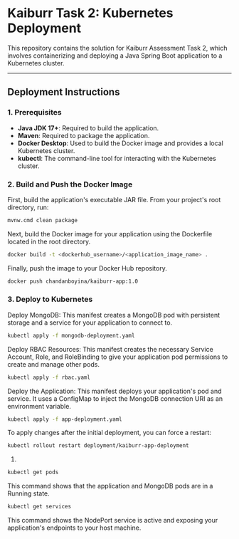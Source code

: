 # Kaiburr Task 2: Kubernetes Deployment

This repository contains the solution for Kaiburr Assessment Task 2, which involves containerizing and deploying a Java Spring Boot application to a Kubernetes cluster.



---

## Deployment Instructions

### 1. Prerequisites

* **Java JDK 17+**: Required to build the application.
* **Maven**: Required to package the application.
* **Docker Desktop**: Used to build the Docker image and provides a local Kubernetes cluster.
* **kubectl**: The command-line tool for interacting with the Kubernetes cluster.

### 2. Build and Push the Docker Image

First, build the application's executable JAR file. From your project's root directory, run:
```bash
mvnw.cmd clean package
```

Next, build the Docker image for your application using the Dockerfile located in the root directory.
```bash
docker build -t <dockerhub_username>/<application_image_name> .
```

Finally, push the image to your Docker Hub repository.
```bash
docker push chandanboyina/kaiburr-app:1.0
```

### 3. Deploy to Kubernetes

Deploy MongoDB: This manifest creates a MongoDB pod with persistent storage and a service for your application to connect to.
```bash
kubectl apply -f mongodb-deployment.yaml
```

Deploy RBAC Resources: This manifest creates the necessary Service Account, Role, and RoleBinding to give your application pod permissions to create and manage other pods.
```bash
kubectl apply -f rbac.yaml
```

Deploy the Application: This manifest deploys your application's pod and service. It uses a ConfigMap to inject the MongoDB connection URI as an environment variable.
```bash
kubectl apply -f app-deployment.yaml
```

To apply changes after the initial deployment, you can force a restart:
```bash
kubectl rollout restart deployment/kaiburr-app-deployment
```

1.
```bash
kubectl get pods
```
This command shows that the application and MongoDB pods are in a Running state.


```bash
kubectl get services
```
This command shows the NodePort service is active and exposing your application's endpoints to your host machine.
